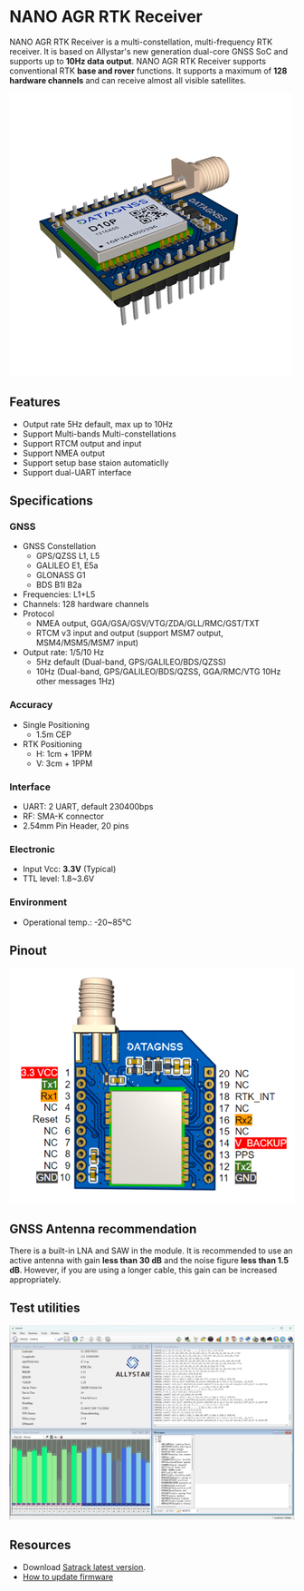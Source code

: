 # NANO AGR RTK Receiver

NANO AGR RTK Receiver is a multi-constellation, multi-frequency RTK receiver. It is based on Allystar's new generation dual-core GNSS SoC and supports up to **10Hz data output**.
NANO AGR RTK Receiver supports conventional RTK **base and rover** functions. It supports a maximum of **128 hardware channels** and can receive almost all visible satellites.

![NANO AGR SMA](../../../images/gnss/NANO-AGR-SMA-00.png)

## Features

- Output rate 5Hz default, max up to 10Hz
- Support Multi-bands Multi-constellations
- Support RTCM output and input
- Support NMEA output
- Support setup base staion automaticlly
- Support dual-UART interface

## Specifications

### GNSS

- GNSS Constellation
  - GPS/QZSS L1, L5
  - GALILEO E1, E5a
  - GLONASS G1
  - BDS B1I B2a
- Frequencies: L1+L5
- Channels: 128 hardware channels
- Protocol
  - NMEA output, GGA/GSA/GSV/VTG/ZDA/GLL/RMC/GST/TXT
  - RTCM v3 input and output (support MSM7 output, MSM4/MSM5/MSM7 input)
- Output rate: 1/5/10 Hz
  - 5Hz default (Dual-band, GPS/GALILEO/BDS/QZSS)
  - 10Hz (Dual-band, GPS/GALILEO/BDS/QZSS, GGA/RMC/VTG 10Hz other messages 1Hz)

### Accuracy

- Single Positioning
  - 1.5m CEP
- RTK Positioning
  - H: 1cm + 1PPM
  - V: 3cm + 1PPM

### Interface

- UART: 2 UART, default 230400bps
- RF: SMA-K connector
- 2.54mm Pin Header, 20 pins

### Electronic

- Input Vcc: **3.3V** (Typical)
- TTL level: 1.8~3.6V

### Environment

- Operational temp.:  -20~85℃

## Pinout

![NANO AGR PINOUT](../../../images/gnss/NANO-AGR-SMA-PINOUT.png)

## GNSS Antenna recommendation

There is a built-in LNA and SAW in the module. It is recommended to use an active antenna with gain **less than 30 dB** and the noise figure **less than 1.5 dB**. However, if you are using a longer cable, this gain can be increased appropriately.

## Test utilities

![Satrack](../../../images/gnss/Satrack-main-00.png)

## Resources

- Download [Satrack latest version](../../../assets/software/satrack_latest.zip).
- [How to update firmware](../../../common/common_firmware_update.md)